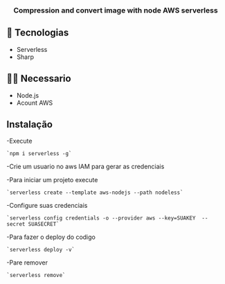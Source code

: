 <h3 align="center">
 Compression and convert image with node AWS serverless
</h3>


## 🚀 Tecnologias

- Serverless
- Sharp


## ✋🏻 Necessario

- Node.js
- Acount AWS

## Instalação 

-Execute 

    `npm i serverless -g`

-Crie um usuario no aws IAM para gerar as credenciais

-Para iniciar um projeto execute

    `serverless create --template aws-nodejs --path nodeless`

-Configure suas credenciais

    `serverless config credentials -o --provider aws --key=SUAKEY  --secret SUASECRET`

-Para fazer o deploy do codigo

    `serverless deploy -v`

-Pare remover

    `serverless remove`


